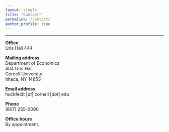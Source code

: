 ```yaml
---
layout: single
title: "Contact"
permalink: /contact/
author_profile: true
---
```

---
**Office**<br />
Uris Hall 444

**Mailing address**  
Department of Economics<br />
404 Uris Hall<br />
Cornell University<br />
Ithaca, NY 14853

**Email address**<br />
huckfeldt [_at_] cornell [_dot_] edu 

**Phone**<br />
(607) 255-0090

**Office hours**<br />
By appointment.
